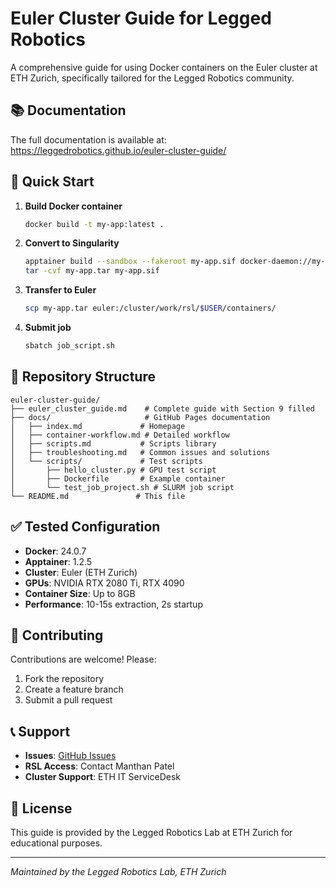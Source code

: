 # Euler Cluster Guide for Legged Robotics

A comprehensive guide for using Docker containers on the Euler cluster at ETH Zurich, specifically tailored for the Legged Robotics community.

## 📚 Documentation

The full documentation is available at: https://leggedrobotics.github.io/euler-cluster-guide/

## 🚀 Quick Start

1. **Build Docker container**
   ```bash
   docker build -t my-app:latest .
   ```

2. **Convert to Singularity**
   ```bash
   apptainer build --sandbox --fakeroot my-app.sif docker-daemon://my-app:latest
   tar -cvf my-app.tar my-app.sif
   ```

3. **Transfer to Euler**
   ```bash
   scp my-app.tar euler:/cluster/work/rsl/$USER/containers/
   ```

4. **Submit job**
   ```bash
   sbatch job_script.sh
   ```

## 📁 Repository Structure

```
euler-cluster-guide/
├── euler_cluster_guide.md    # Complete guide with Section 9 filled
├── docs/                     # GitHub Pages documentation
│   ├── index.md             # Homepage
│   ├── container-workflow.md # Detailed workflow
│   ├── scripts.md           # Scripts library
│   ├── troubleshooting.md   # Common issues and solutions
│   └── scripts/             # Test scripts
│       ├── hello_cluster.py # GPU test script
│       ├── Dockerfile       # Example container
│       └── test_job_project.sh # SLURM job script
└── README.md               # This file
```

## ✅ Tested Configuration

- **Docker**: 24.0.7
- **Apptainer**: 1.2.5
- **Cluster**: Euler (ETH Zurich)
- **GPUs**: NVIDIA RTX 2080 Ti, RTX 4090
- **Container Size**: Up to 8GB
- **Performance**: 10-15s extraction, 2s startup

## 🤝 Contributing

Contributions are welcome! Please:
1. Fork the repository
2. Create a feature branch
3. Submit a pull request

## 📞 Support

- **Issues**: [GitHub Issues](https://github.com/leggedrobotics/euler-cluster-guide/issues)
- **RSL Access**: Contact Manthan Patel
- **Cluster Support**: ETH IT ServiceDesk

## 📄 License

This guide is provided by the Legged Robotics Lab at ETH Zurich for educational purposes.

---

*Maintained by the Legged Robotics Lab, ETH Zurich*